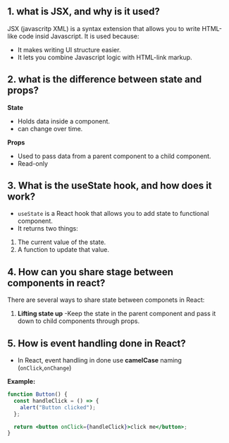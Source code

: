 ## 1. what is JSX, and why is it used?

JSX (javascritp XML) is a syntax extension that allows you to write HTML-like code insid Javascript.
It is used because:

- It makes writing UI structure easier.
- It lets you combine Javascript logic with HTML-link markup.

## 2. what is the difference between state and props?

**State**

- Holds data inside a component.
- can change over time.

**Props**

- Used to pass data from a parent component to a child component.
- Read-only

## 3. What is the useState hook, and how does it work?

- `useState` is a React hook that allows you to add state to functional component.
- It returns two things:

1. The current value of the state.
2. A function to update that value.

## 4. How can you share stage between components in react?

There are several ways to share state between componets in React:

1. **Lifting state up** -Keep the state in the parent component and pass it down to child components through props.

## 5. How is event handling done in React?

- In React, event handling in done use **camelCase** naming (`onClick`,`onChange`)

**Example:**

```jsx
function Button() {
  const handleClick = () => {
    alert("Button clicked");
  };

  return <button onClick={handleClick}>click me</button>;
}
```
